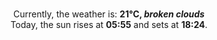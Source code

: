 <p  align="center"><br/>Currently, the weather is: <b> 21°C, <i>broken clouds</i></b></br>Today, the sun rises at <b>05:55</b> and sets at <b>18:24</b>.</p>